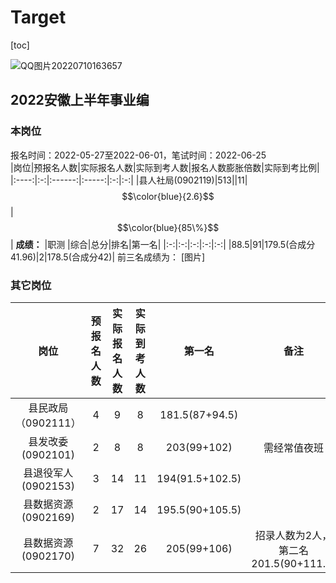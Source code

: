 # Target

[toc]

![QQ图片20220710163657](https://user-images.githubusercontent.com/56404426/178137590-cb8918d5-1858-4a21-b83f-89ffb279881f.png)

## 2022安徽上半年事业编

### 本岗位

报名时间：2022-05-27至2022-06-01，笔试时间：2022-06-25  
|岗位|预报名人数|实际报名人数|实际到考人数|报名人数膨胀倍数|实际到考比例|
|:----:|:-:|:------:|:-----:|:-:|:-:|
|县人社局(0902119)|513||11|$$\color{blue}{2.6}$$|$$\color{blue}{85\%}$$|
**成绩：**
|职测 |综合|总分|排名|第一名|
|:-:|:-:|:-:|:-:|:-:|
|88.5|91|179.5(合成分41.96)|2|178.5(合成分42)|
前三名成绩为：
[图片]

### 其它岗位

|岗位|预报名人数|实际报名人数|实际到考人数|第一名|备注|报名人数膨胀倍数|实际到考比例|
|:--------:|:-----:|:----:|:-:|:-:|:-:|:-:|:-:|
|县民政局（0902111）|4|9|8|181.5(87+94.5)||$\color{blue}{2.25}$|$\color{blue}{88.8\%}$|
|县发改委(0902101)|2|8|8|203(99+102)|需经常值夜班|$\color{blue}{4}$|$\color{blue}{100\%}$|
|县退役军人(0902153)|3|14|11|194(91.5+102.5)||$\color{blue}{4.67}$|$\color{blue}{78.6\%}$|
|县数据资源(0902169)|2|17|14|195.5(90+105.5)||$\color{blue}{8.5}$|$\color{blue}{82.4\%}$|
|县数据资源(0902170)|7|32|26|205(99+106)|招录人数为2人，第二名201.5(90+111.5)|$\color{blue}{4.57}$|$\color{blue}{81\%}$|